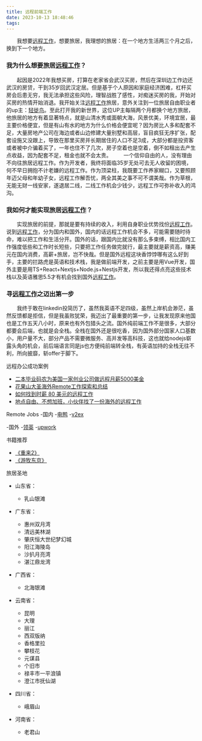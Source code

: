 ```yaml
---
title: 远程前端工作
date: 2023-10-13 18:48:46
tags:
---
```


&emsp;&emsp;我想要[远程工作]，想要旅居，我理想的旅居：在一个地方生活两三个月之后，换到下一个地方。
<!--more-->

### 我为什么想要旅居[远程工作]？
&emsp;&emsp;起因是2022年我想买房，打算在老家省会武汉买房，然后在深圳边工作边还武汉的房贷，干到35岁回武汉定居。但是基于个人原因和家庭经济困难，杠杆买房会后患无穷，我无法承担这些风险，理智战胜了感性，对痴迷买房的我，开始对买房的热情开始消退。我开始关注[远程工作]旅居，意外关注到一位旅居自由职业者的up主：[轻徙鸟](https://space.bilibili.com/517346060)。至此打开我的新世界，这位UP主每隔两个月都换个地方旅居，他旅居的地方有着显著特点，就是山清水秀或面朝大海，风景优美，环境宜居，最主要价格便宜，但是有山有水的地方为什么价格会便宜呢？因为房比人多和配套不足，大量房地产公司在海边或者山边修建大量别墅和高层，盲目疯狂无序扩张，配套设施又没跟上，导致在那里买房并长期居住的人口不足3成，大部分都是投资客或者被中介骗着买了，一年也住不了几次，房子空着也是空着，倒不如租出去产生点收益，因为配套不足，租金也就不会太贵。
&emsp;&emsp;一个信仰自由的人，没有理由不向往旅居远程工作。作为开发者，我终将面临35岁无处可去无人收留的困境，何不早日拥抱不计老嫌的远程工作。作为顶梁柱，我既要工作养家糊口，又要照顾年迈父母和年幼子女，远程工作解吾忧，两全其美之事不可不谓美哉。作为草根，无能无财一线安家，遂退居二线，二线工作机会少钱少，远程工作可弥补收入的鸿沟。

### 我如何才能实现旅居[远程工作]？
&emsp;&emsp;实现旅居的前提，那就是要有持续的收入，利用自身职业优势找份[远程工作]。说到[远程工作]，分为国内和国外，国内的话远程工作机会不多，可能需要随时待命，难以把工作和生活分开。国外的话，跟国内比就没有那么多束缚，相比国内工作强度低些和工作时长短些，只要把工作任务做完就行，最主要就是薪资高，赚美元在国内消费，高薪+旅居，岂不快哉。但是国外远程这块香饽饽哪有这么好到手，主要的拦路虎是英语和技术栈，我是做前端开发，之前主要是用Vue开发，国外主要是用TS+React+Nextjs+Node.js+Nestjs开发，所以我还得点亮这些技术栈以及英语雅思5.5才有机会找到国外[远程工作]。

### 寻[远程工作]之迈出第一步
&emsp;&emsp;我终于敢在linkedin投简历了，虽然我英语不足四级，虽然上岸机会渺茫，虽然反馈都是拒信，但是我虽败犹荣，我迈出了最重要的第一步，让我发现原来他国也是工作五天八小时，原来也有外包猎头之流。国外纯前端工作不是很多，大部分都要会后端，也就是会全栈。全栈在国外还是很吃香，因为国外部分国家人口基数小，用户量不大，部分产品不需要微服务、高并发等高科技，这也就给nodejs崭露头角的机会，前后端语言同是js也方便纯前端转全栈，有英语加持的全栈无往不利，所向披靡，斩offer于脚下。

远程办公成功案例
- [二本毕业码农为美国一家创业公司做远程月薪5000美金](https://instant.1point3acres.cn/thread/966954)
- [花果山大圣海外Remote工作探索和总结](https://eleduck.com/posts/OGfxxl)
- [如何找到时薪 80 美元的远程工作](https://geekplux.com/posts/how-to-get-jobs-pay-80-dollars-per-hour-1) 
- [地点自由、不想加班，小伙伴找了一份海外的远程工作](https://eleduck.com/posts/QZf4LV)

Remote Jobs
-国内
    -[电鸭](https://eleduck.com)
    -[v2ex](https://www.v2ex.com)

-国外
    -[领英](https://www.linkedin.com)
    -[upwork](https://www.upwork.com)

书籍推荐
- [《重来2》](https://book.douban.com/subject/26671488)
- [《游牧东京》](https://book.douban.com/subject/26671488)

旅居圣地
- 山东省：
    - 乳山银滩

- 广东省：
    - 惠州双月湾
    - 清远美林湖
    - 肇庆恒大世纪梦幻城
    - 阳江海陵岛
    - 沙扒月亮湾
    - 湛江鼎龙湾

- 广西省：
    - 北海银滩

- 云南省：
    - 昆明
    - 大理
    - 丽江
    - 西双版纳
    - 香格里拉
    - 攀枝花
    - 元谋县
    - 个旧市
    - 禄丰市一平浪镇
    - 澄江市抚仙湖

- 四川省：
    - 峨眉山

- 河南省：
    - 老君山

[远程工作]: https://www.figma.com/file/rkSy1ew8yprePF3vOPePpt/remote?type=whiteboard&node-id=2%3A80&t=OaJvQhEHrlMZETik-1
